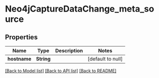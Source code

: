 # Neo4jCaptureDataChange_meta_source
## Properties

| Name | Type | Description | Notes |
|------------ | ------------- | ------------- | -------------|
| **hostname** | **String** |  | [default to null] |

[[Back to Model list]](../README.md#documentation-for-models) [[Back to API list]](../README.md#documentation-for-api-endpoints) [[Back to README]](../README.md)


